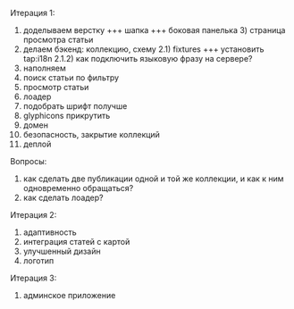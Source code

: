 Итерация 1:

1) доделываем верстку
	+++ шапка
	+++ боковая панелька
	3) страница просмотра статьи
2) делаем бэкенд: коллекцию, схему
	2.1) fixtures
		+++ установить tap:i18n
		2.1.2) как подключить языковую фразу на сервере?
3) наполняем
4) поиск статьи по фильтру
5) просмотр статьи
5) лоадер
5) подобрать шрифт получше
5) glyphicons прикрутить
6) домен
6) безопасность, закрытие коллекций
7) деплой

Вопросы:
1) как сделать две публикации одной и той же коллекции, и как к ним одновременно обращаться?
2) как сделать лоадер?

Итерация 2:

1) адаптивность
2) интеграция статей с картой
3) улучшенный дизайн
4) логотип

Итерация 3:

1) админское приложение